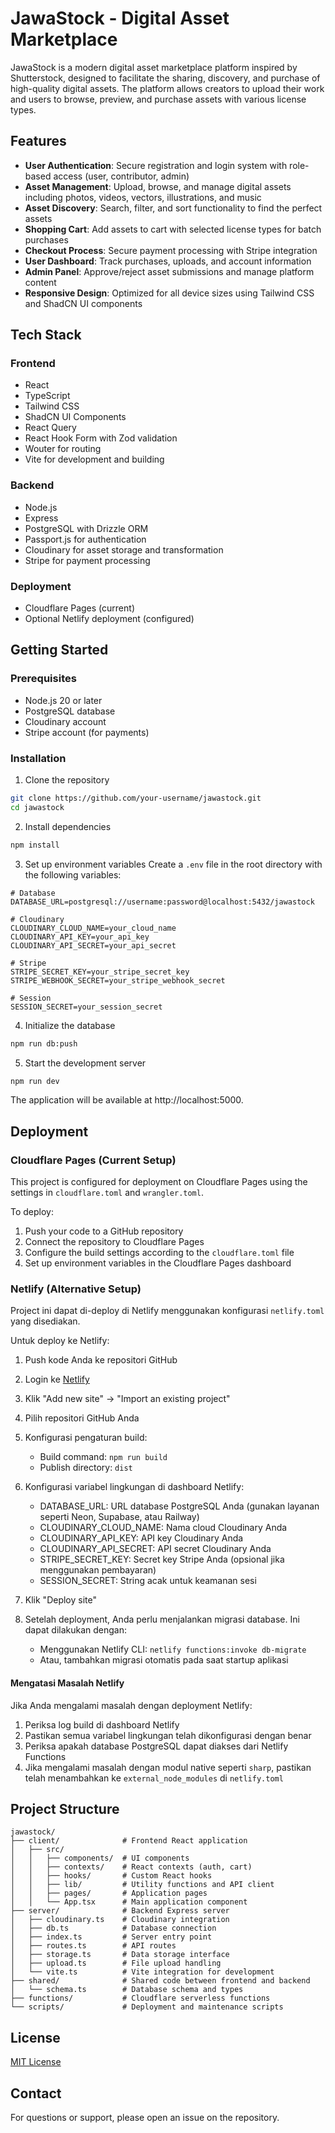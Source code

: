 # JawaStock - Digital Asset Marketplace

JawaStock is a modern digital asset marketplace platform inspired by Shutterstock, designed to facilitate the sharing, discovery, and purchase of high-quality digital assets. The platform allows creators to upload their work and users to browse, preview, and purchase assets with various license types.

## Features

- **User Authentication**: Secure registration and login system with role-based access (user, contributor, admin)
- **Asset Management**: Upload, browse, and manage digital assets including photos, videos, vectors, illustrations, and music
- **Asset Discovery**: Search, filter, and sort functionality to find the perfect assets
- **Shopping Cart**: Add assets to cart with selected license types for batch purchases
- **Checkout Process**: Secure payment processing with Stripe integration
- **User Dashboard**: Track purchases, uploads, and account information
- **Admin Panel**: Approve/reject asset submissions and manage platform content
- **Responsive Design**: Optimized for all device sizes using Tailwind CSS and ShadCN UI components

## Tech Stack

### Frontend
- React
- TypeScript
- Tailwind CSS
- ShadCN UI Components
- React Query
- React Hook Form with Zod validation
- Wouter for routing
- Vite for development and building

### Backend
- Node.js
- Express
- PostgreSQL with Drizzle ORM
- Passport.js for authentication
- Cloudinary for asset storage and transformation
- Stripe for payment processing

### Deployment
- Cloudflare Pages (current)
- Optional Netlify deployment (configured)

## Getting Started

### Prerequisites
- Node.js 20 or later
- PostgreSQL database
- Cloudinary account
- Stripe account (for payments)

### Installation

1. Clone the repository
```bash
git clone https://github.com/your-username/jawastock.git
cd jawastock
```

2. Install dependencies
```bash
npm install
```

3. Set up environment variables
Create a `.env` file in the root directory with the following variables:
```
# Database
DATABASE_URL=postgresql://username:password@localhost:5432/jawastock

# Cloudinary
CLOUDINARY_CLOUD_NAME=your_cloud_name
CLOUDINARY_API_KEY=your_api_key
CLOUDINARY_API_SECRET=your_api_secret

# Stripe
STRIPE_SECRET_KEY=your_stripe_secret_key
STRIPE_WEBHOOK_SECRET=your_stripe_webhook_secret

# Session
SESSION_SECRET=your_session_secret
```

4. Initialize the database
```bash
npm run db:push
```

5. Start the development server
```bash
npm run dev
```

The application will be available at http://localhost:5000.

## Deployment

### Cloudflare Pages (Current Setup)
This project is configured for deployment on Cloudflare Pages using the settings in `cloudflare.toml` and `wrangler.toml`. 

To deploy:
1. Push your code to a GitHub repository
2. Connect the repository to Cloudflare Pages
3. Configure the build settings according to the `cloudflare.toml` file
4. Set up environment variables in the Cloudflare Pages dashboard

### Netlify (Alternative Setup)
Project ini dapat di-deploy di Netlify menggunakan konfigurasi `netlify.toml` yang disediakan.

Untuk deploy ke Netlify:

1. Push kode Anda ke repositori GitHub
2. Login ke [Netlify](https://app.netlify.com/)
3. Klik "Add new site" → "Import an existing project"
4. Pilih repositori GitHub Anda
5. Konfigurasi pengaturan build:
   - Build command: `npm run build`
   - Publish directory: `dist`

6. Konfigurasi variabel lingkungan di dashboard Netlify:
   - DATABASE_URL: URL database PostgreSQL Anda (gunakan layanan seperti Neon, Supabase, atau Railway)
   - CLOUDINARY_CLOUD_NAME: Nama cloud Cloudinary Anda
   - CLOUDINARY_API_KEY: API key Cloudinary Anda
   - CLOUDINARY_API_SECRET: API secret Cloudinary Anda
   - STRIPE_SECRET_KEY: Secret key Stripe Anda (opsional jika menggunakan pembayaran)
   - SESSION_SECRET: String acak untuk keamanan sesi

7. Klik "Deploy site"

8. Setelah deployment, Anda perlu menjalankan migrasi database. Ini dapat dilakukan dengan:
   - Menggunakan Netlify CLI: `netlify functions:invoke db-migrate`
   - Atau, tambahkan migrasi otomatis pada saat startup aplikasi

#### Mengatasi Masalah Netlify

Jika Anda mengalami masalah dengan deployment Netlify:

1. Periksa log build di dashboard Netlify
2. Pastikan semua variabel lingkungan telah dikonfigurasi dengan benar
3. Periksa apakah database PostgreSQL dapat diakses dari Netlify Functions
4. Jika mengalami masalah dengan modul native seperti `sharp`, pastikan telah menambahkan ke `external_node_modules` di `netlify.toml`

## Project Structure

```
jawastock/
├── client/              # Frontend React application
│   ├── src/
│   │   ├── components/  # UI components
│   │   ├── contexts/    # React contexts (auth, cart)
│   │   ├── hooks/       # Custom React hooks
│   │   ├── lib/         # Utility functions and API client
│   │   ├── pages/       # Application pages
│   │   └── App.tsx      # Main application component
├── server/              # Backend Express server
│   ├── cloudinary.ts    # Cloudinary integration
│   ├── db.ts            # Database connection
│   ├── index.ts         # Server entry point
│   ├── routes.ts        # API routes
│   ├── storage.ts       # Data storage interface
│   ├── upload.ts        # File upload handling
│   └── vite.ts          # Vite integration for development
├── shared/              # Shared code between frontend and backend
│   └── schema.ts        # Database schema and types
├── functions/           # Cloudflare serverless functions
└── scripts/             # Deployment and maintenance scripts
```

## License

[MIT License](LICENSE)

## Contact

For questions or support, please open an issue on the repository.